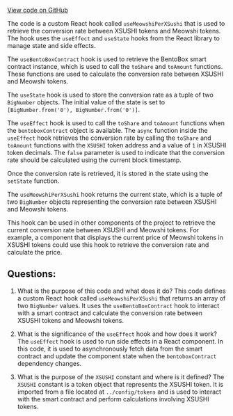 [View code on GitHub](zoo-labs/zoo/blob/master/core/src/hooks/useMeowshiPerXSushi.ts)

The code is a custom React hook called `useMeowshiPerXSushi` that is used to retrieve the conversion rate between XSUSHI tokens and Meowshi tokens. The hook uses the `useEffect` and `useState` hooks from the React library to manage state and side effects.

The `useBentoBoxContract` hook is used to retrieve the BentoBox smart contract instance, which is used to call the `toShare` and `toAmount` functions. These functions are used to calculate the conversion rate between XSUSHI and Meowshi tokens.

The `useState` hook is used to store the conversion rate as a tuple of two `BigNumber` objects. The initial value of the state is set to `[BigNumber.from('0'), BigNumber.from('0')]`.

The `useEffect` hook is used to call the `toShare` and `toAmount` functions when the `bentoboxContract` object is available. The `async` function inside the `useEffect` hook retrieves the conversion rate by calling the `toShare` and `toAmount` functions with the `XSUSHI` token address and a value of `1` in XSUSHI token decimals. The `false` parameter is used to indicate that the conversion rate should be calculated using the current block timestamp.

Once the conversion rate is retrieved, it is stored in the state using the `setState` function.

The `useMeowshiPerXSushi` hook returns the current state, which is a tuple of two `BigNumber` objects representing the conversion rate between XSUSHI and Meowshi tokens.

This hook can be used in other components of the project to retrieve the current conversion rate between XSUSHI and Meowshi tokens. For example, a component that displays the current price of Meowshi tokens in XSUSHI tokens could use this hook to retrieve the conversion rate and calculate the price.
## Questions: 
 1. What is the purpose of this code and what does it do?
   This code defines a custom React hook called `useMeowshiPerXSushi` that returns an array of two `BigNumber` values. It uses the `useBentoBoxContract` hook to interact with a smart contract and calculate the conversion rate between XSUSHI tokens and Meowshi tokens.

2. What is the significance of the `useEffect` hook and how does it work?
   The `useEffect` hook is used to run side effects in a React component. In this code, it is used to asynchronously fetch data from the smart contract and update the component state when the `bentoboxContract` dependency changes.

3. What is the purpose of the `XSUSHI` constant and where is it defined?
   The `XSUSHI` constant is a token object that represents the XSUSHI token. It is imported from a file located at `../config/tokens` and is used to interact with the smart contract and perform calculations involving XSUSHI tokens.